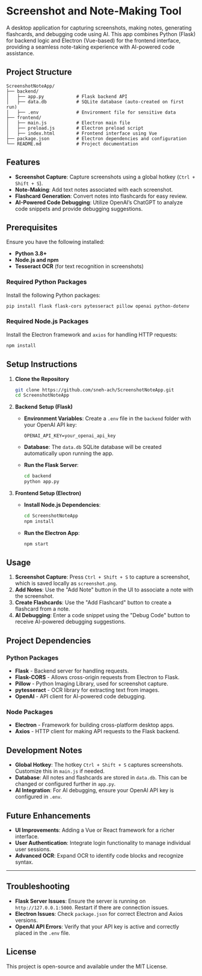 
# Screenshot and Note-Making Tool

A desktop application for capturing screenshots, making notes, generating flashcards, and debugging code using AI. This app combines Python (Flask) for backend logic and Electron (Vue-based) for the frontend interface, providing a seamless note-taking experience with AI-powered code assistance.

## Project Structure


```
ScreenshotNoteApp/
├── backend/
│   ├── app.py            # Flask backend API
│   ├── data.db           # SQLite database (auto-created on first run)
│   ├── .env              # Environment file for sensitive data
├── frontend/
│   ├── main.js           # Electron main file
│   ├── preload.js        # Electron preload script
│   ├── index.html        # Frontend interface using Vue
├── package.json          # Electron dependencies and configuration
└── README.md             # Project documentation
```

## Features

- **Screenshot Capture**: Capture screenshots using a global hotkey (`Ctrl + Shift + S`).
- **Note-Making**: Add text notes associated with each screenshot.
- **Flashcard Generation**: Convert notes into flashcards for easy review.
- **AI-Powered Code Debugging**: Utilize OpenAI’s ChatGPT to analyze code snippets and provide debugging suggestions.

## Prerequisites

Ensure you have the following installed:

- **Python 3.8+**
- **Node.js and npm**
- **Tesseract OCR** (for text recognition in screenshots)

### Required Python Packages

Install the following Python packages:

```bash
pip install flask flask-cors pytesseract pillow openai python-dotenv
```

### Required Node.js Packages

Install the Electron framework and `axios` for handling HTTP requests:

```bash
npm install
```

## Setup Instructions

1. **Clone the Repository**

   ```bash
   git clone https://github.com/sneh-ach/ScreenshotNoteApp.git
   cd ScreenshotNoteApp
   ```

2. **Backend Setup (Flask)**

   - **Environment Variables**: Create a `.env` file in the `backend` folder with your OpenAI API key:

     ```plaintext
     OPENAI_API_KEY=your_openai_api_key
     ```

   - **Database**: The `data.db` SQLite database will be created automatically upon running the app.

   - **Run the Flask Server**:

     ```bash
     cd backend
     python app.py
     ```

3. **Frontend Setup (Electron)**

   - **Install Node.js Dependencies**:

     ```bash
     cd ScreenshotNoteApp
     npm install
     ```

   - **Run the Electron App**:

     ```bash
     npm start
     ```

## Usage

1. **Screenshot Capture**: Press `Ctrl + Shift + S` to capture a screenshot, which is saved locally as `screenshot.png`.
2. **Add Notes**: Use the "Add Note" button in the UI to associate a note with the screenshot.
3. **Create Flashcards**: Use the "Add Flashcard" button to create a flashcard from a note.
4. **AI Debugging**: Enter a code snippet using the "Debug Code" button to receive AI-powered debugging suggestions.

## Project Dependencies

### Python Packages

- **Flask** - Backend server for handling requests.
- **Flask-CORS** - Allows cross-origin requests from Electron to Flask.
- **Pillow** - Python Imaging Library, used for screenshot capture.
- **pytesseract** - OCR library for extracting text from images.
- **OpenAI** - API client for AI-powered code debugging.

### Node Packages

- **Electron** - Framework for building cross-platform desktop apps.
- **Axios** - HTTP client for making API requests to the Flask backend.

## Development Notes

- **Global Hotkey**: The hotkey `Ctrl + Shift + S` captures screenshots. Customize this in `main.js` if needed.
- **Database**: All notes and flashcards are stored in `data.db`. This can be changed or configured further in `app.py`.
- **AI Integration**: For AI debugging, ensure your OpenAI API key is configured in `.env`.

## Future Enhancements

- **UI Improvements**: Adding a Vue or React framework for a richer interface.
- **User Authentication**: Integrate login functionality to manage individual user sessions.
- **Advanced OCR**: Expand OCR to identify code blocks and recognize syntax.

---

## Troubleshooting

- **Flask Server Issues**: Ensure the server is running on `http://127.0.0.1:5000`. Restart if there are connection issues.
- **Electron Issues**: Check `package.json` for correct Electron and Axios versions.
- **OpenAI API Errors**: Verify that your API key is active and correctly placed in the `.env` file.

## License

This project is open-source and available under the MIT License.
